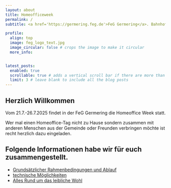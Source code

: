 ```yaml
---
layout: about
title: Homeofficeweek
permalink: /
subtitle: <a href='https://germering.feg.de'>FeG Germering</a>. Bahnhofsplatz 10 - 82110 Germering. <a href='https://germering.feg.de/kontakte/'>Contacts.</a> 

profile:
  align: top
  image: feg_logo_text.jpg
  image_circular: false # crops the image to make it circular
  more_info:


latest_posts:
  enabled: true
  scrollable: true # adds a vertical scroll bar if there are more than 3 new posts items
  limit: 3 # leave blank to include all the blog posts
---
```


## Herzlich Willkommen

Vom 21.7.-26.7.2025 findet in der FeG Germering die Homeoffice Week statt. 

Wer mal einen Homeoffice-Tag nicht zu Hause sondern zusammen mit anderen Menschen aus der Gemeinde oder Freunden verbringen möchte ist recht herzlich dazu eingeladen.

## Folgende Informationen habe wir für euch zusammengestellt.

* [Grundsätzlicher Rahmenbedingungen und Ablauf](projects/ablauf/)
* [technische Möglichkeiten](projects/technische_ausruestung/)
* [Alles Rund um das leibliche Wohl](projects/verpflegung)

<!--   example for HTML LInks
# [![CV Preview](readme_preview/cv.png)](https://alshedivat.github.io/al-folio/cv/)
-->
